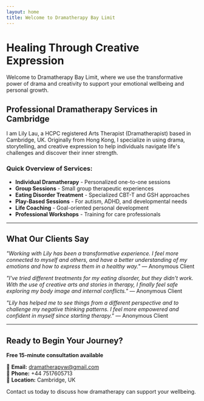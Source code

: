 ```yaml
---
layout: home
title: Welcome to Dramatherapy Bay Limit
---
```


# Healing Through Creative Expression

Welcome to Dramatherapy Bay Limit, where we use the transformative power of drama and creativity to support your emotional wellbeing and personal growth.

## Professional Dramatherapy Services in Cambridge

I am Lily Lau, a HCPC registered Arts Therapist (Dramatherapist) based in Cambridge, UK. Originally from Hong Kong, I specialize in using drama, storytelling, and creative expression to help individuals navigate life's challenges and discover their inner strength.

### Quick Overview of Services:

- **Individual Dramatherapy** - Personalized one-to-one sessions
- **Group Sessions** - Small group therapeutic experiences  
- **Eating Disorder Treatment** - Specialized CBT-T and GSH approaches
- **Play-Based Sessions** - For autism, ADHD, and developmental needs
- **Life Coaching** - Goal-oriented personal development
- **Professional Workshops** - Training for care professionals

---

## What Our Clients Say

*"Working with Lily has been a transformative experience. I feel more connected to myself and others, and have a better understanding of my emotions and how to express them in a healthy way."*
— Anonymous Client

*"I've tried different treatments for my eating disorder, but they didn't work. With the use of creative arts and stories in therapy, I finally feel safe exploring my body image and internal conflicts."*
— Anonymous Client

*"Lily has helped me to see things from a different perspective and to challenge my negative thinking patterns. I feel more empowered and confident in myself since starting therapy."*
— Anonymous Client

---

## Ready to Begin Your Journey?

**Free 15-minute consultation available**

📧 **Email:** dramatherapyw@gmail.com  
📱 **Phone:** +44 7517605713  
📍 **Location:** Cambridge, UK

Contact us today to discuss how dramatherapy can support your wellbeing.
